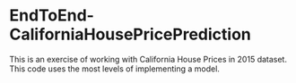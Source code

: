 # EndToEnd-CaliforniaHousePricePrediction
This is an exercise of working with California House Prices in 2015 dataset. This code uses the most levels of implementing a model. 
